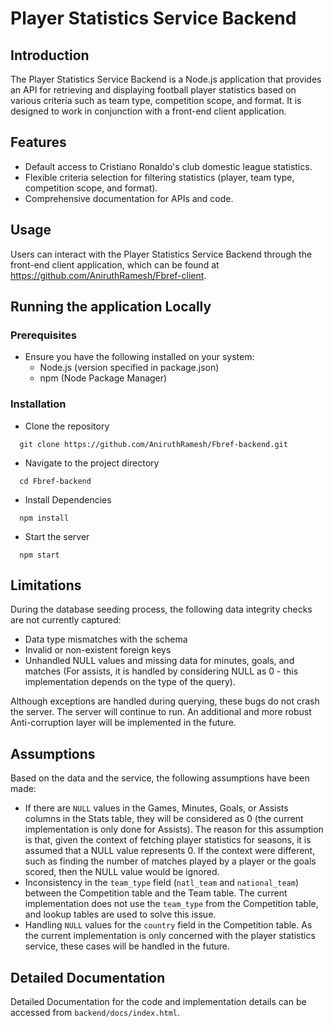 # Player Statistics Service Backend

## Introduction

The Player Statistics Service Backend is a Node.js application that provides an API for retrieving and displaying football player statistics based on various criteria such as team type, competition scope, and format. It is designed to work in conjunction with a front-end client application.

## Features

- Default access to Cristiano Ronaldo's club domestic league statistics.
- Flexible criteria selection for filtering statistics (player, team type, competition scope, and format).
- Comprehensive documentation for APIs and code.

## Usage

Users can interact with the Player Statistics Service Backend through the front-end client application, which can be found at https://github.com/AniruthRamesh/Fbref-client.

## Running the application Locally

### Prerequisites

- Ensure you have the following installed on your system:
  - Node.js (version specified in package.json)
  - npm (Node Package Manager)

### Installation

- Clone the repository

```
  git clone https://github.com/AniruthRamesh/Fbref-backend.git
```

- Navigate to the project directory

```
  cd Fbref-backend
```

- Install Dependencies

```
  npm install
```

- Start the server

```
  npm start
```

## Limitations

During the database seeding process, the following data integrity checks are not currently captured:

- Data type mismatches with the schema
- Invalid or non-existent foreign keys
- Unhandled NULL values and missing data for minutes, goals, and matches (For assists, it is handled by considering NULL as 0 - this implementation depends on the type of the query).

Although exceptions are handled during querying, these bugs do not crash the server. The server will continue to run. An additional and more robust Anti-corruption layer will be implemented in the future.

## Assumptions

Based on the data and the service, the following assumptions have been made:

- If there are `NULL` values in the Games, Minutes, Goals, or Assists columns in the Stats table, they will be considered as 0 (the current implementation is only done for Assists). The reason for this assumption is that, given the context of fetching player statistics for seasons, it is assumed that a NULL value represents 0. If the context were different, such as finding the number of matches played by a player or the goals scored, then the NULL value would be ignored.
- Inconsistency in the `team_type` field (`natl_team` and `national_team`) between the Competition table and the Team table. The current implementation does not use the `team_type` from the Competition table, and lookup tables are used to solve this issue.
- Handling `NULL` values for the `country` field in the Competition table. As the current implementation is only concerned with the player statistics service, these cases will be handled in the future.

## Detailed Documentation

Detailed Documentation for the code and implementation details can be accessed from `backend/docs/index.html`.
